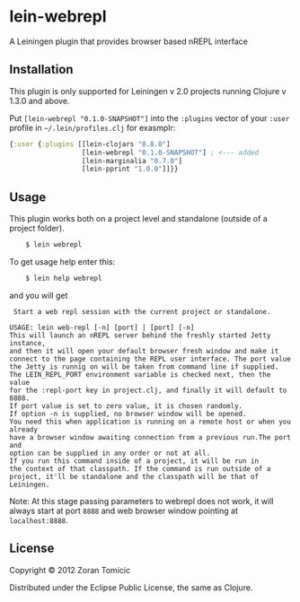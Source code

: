 # lein-webrepl

A Leiningen plugin that provides browser based nREPL interface

## Installation

This plugin is only supported for Leiningen v 2.0 projects
running Clojure v 1.3.0 and above.

Put `[lein-webrepl "0.1.0-SNAPSHOT"]` into the `:plugins` vector of your
`:user` profile in `~/.lein/profiles.clj` for exasmplr:

```clojure
{:user {:plugins [[lein-clojars "0.8.0"]
                  [lein-webrepl "0.1.0-SNAPSHOT"] ; <--- added 
                  [lein-marginalia "0.7.0"]
                  [lein-pprint "1.0.0"]]}}
```

## Usage

This plugin works both on a project level and standalone 
(outside of a project folder).

```bash
    $ lein webrepl
```
To get usage help enter this:

```bash
    $ lein help webrepl
```

and you will get 

```
 Start a web repl session with the current project or standalone.

USAGE: lein web-repl [-n] [port] | [port] [-n]
This will launch an nREPL server behind the freshly started Jetty instance,
and then it will open your default browser fresh window and make it
connect to the page containing the REPL user interface. The port value
the Jetty is runnig on will be taken from command line if supplied.
The LEIN_REPL_PORT environment variable is checked next, then the value
for the :repl-port key in project.clj, and finally it will default to 8888.
If port value is set to zero value, it is chosen randomly.
If option -n is supplied, no browser window will be opened.
You need this when application is running on a remote host or when you already
have a browser window awaiting connection from a previous run.The port and
option can be supplied in any order or not at all.
If you run this command inside of a project, it will be run in
the context of that classpath. If the command is run outside of a
project, it'll be standalone and the classpath will be that of Leiningen.
```

Note: At this stage passing parameters to webrepl does not work, it will 
always start at port `8888` and web browser window 
pointing at `localhost:8888`.

## License

Copyright © 2012 Zoran Tomicic

Distributed under the Eclipse Public License, the same as Clojure.
